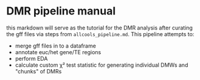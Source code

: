 # DMR pipeline manual
this markdown will serve as the tutorial for the DMR analysis after curating the gff files via steps from `allcools_pipeline.md`. This pipeline attempts to:
- merge gff files in to a dataframe
- annotate euc/het gene/TE regions
- perform EDA
- calculate custom χ² test statistic for generating individual DMWs and "chunks" of DMRs
